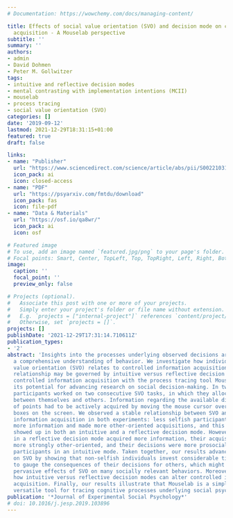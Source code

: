 ```yaml
---
# Documentation: https://wowchemy.com/docs/managing-content/

title: Effects of social value orientation (SVO) and decision mode on controlled information
  acquisition - A Mouselab perspective
subtitle: ''
summary: ''
authors:
- admin
- David Dohmen
- Peter M. Gollwitzer
tags:
- intuitive and reflective decision modes
- mental contrasting with implementation intentions (MCII)
- mouselab
- process tracing
- social value orientation (SVO)
categories: []
date: '2019-09-12'
lastmod: 2021-12-29T18:31:15+01:00
featured: true
draft: false

links:
- name: "Publisher"
  url: "https://www.sciencedirect.com/science/article/abs/pii/S0022103119300745"
  icon_pack: ai
  icon: closed-access
- name: "PDF"
  url: "https://psyarxiv.com/fmtdu/download"
  icon_pack: fas
  icon: file-pdf
- name: "Data & Materials"
  url: "https://osf.io/qa8wr/"
  icon_pack: ai
  icon: osf

# Featured image
# To use, add an image named `featured.jpg/png` to your page's folder.
# Focal points: Smart, Center, TopLeft, Top, TopRight, Left, Right, BottomLeft, Bottom, BottomRight.
image:
  caption: ''
  focal_point: ''
  preview_only: false

# Projects (optional).
#   Associate this post with one or more of your projects.
#   Simply enter your project's folder or file name without extension.
#   E.g. `projects = ["internal-project"]` references `content/project/deep-learning/index.md`.
#   Otherwise, set `projects = []`.
projects: []
publishDate: '2021-12-29T17:31:14.710611Z'
publication_types:
- '2'
abstract: 'Insights into the processes underlying observed decisions are crucial for
  a comprehensive understanding of behavior. We investigate how individual social
  value orientation (SVO) relates to controlled information acquisition and how this
  relationship may be governed by intuitive versus reflective decision modes. We measure
  controlled information acquisition with the process tracing tool Mouselab and demonstrate
  its potential for advancing research on social decision-making. In two experiments,
  participants worked on two consecutive SVO tasks, in which they allocated points
  between themselves and others. Information regarding the available distributions
  of points had to be actively acquired by moving the mouse cursor over corresponding
  boxes on the screen. We observed a stable relationship between SVO and controlled
  information acquisition in both experiments: less selfish participants acquired
  more information and made more other-oriented acquisitions, and this relationship
  showed up in both an intuitive and a reflective decision mode. However, participants
  in a reflective decision mode acquired more information, their acquisitions were
  more strongly other-oriented, and their decisions were more prosocial compared to
  participants in an intuitive mode. Taken together, our results advance research
  on SVO by showing that non-selfish individuals invest considerable time and effort
  to gauge the consequences of their decisions for others, which might underlie the
  pervasive effects of SVO on many socially relevant behaviors. Moreover, we demonstrate
  how intuitive versus reflective decision modes can alter controlled information
  acquisition. Finally, our results illustrate that Mouselab is a simple-to-use and
  versatile tool for tracing cognitive processes underlying social psychological phenomena.'
publication: '*Journal of Experimental Social Psychology*'
# doi: 10.1016/j.jesp.2019.103896
---
```

